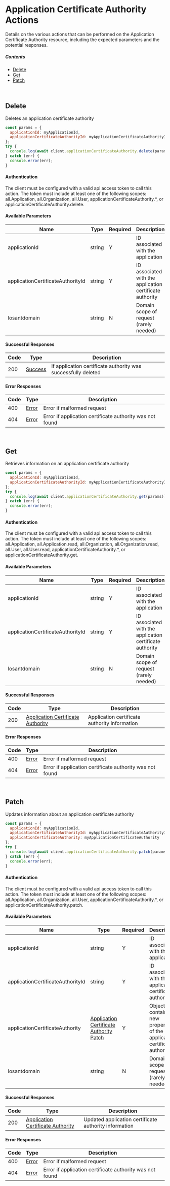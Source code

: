 # Application Certificate Authority Actions

Details on the various actions that can be performed on the
Application Certificate Authority resource, including the expected
parameters and the potential responses.

##### Contents

*   [Delete](#delete)
*   [Get](#get)
*   [Patch](#patch)

<br/>

## Delete

Deletes an application certificate authority

```javascript
const params = {
  applicationId: myApplicationId,
  applicationCertificateAuthorityId: myApplicationCertificateAuthorityId
};
try {
  console.log(await client.applicationCertificateAuthority.delete(params));
} catch (err) {
  console.error(err);
}
```

#### Authentication
The client must be configured with a valid api access token to call this
action. The token must include at least one of the following scopes:
all.Application, all.Organization, all.User, applicationCertificateAuthority.*, or applicationCertificateAuthority.delete.

#### Available Parameters

| Name | Type | Required | Description | Default | Example |
| ---- | ---- | -------- | ----------- | ------- | ------- |
| applicationId | string | Y | ID associated with the application |  | 575ec8687ae143cd83dc4a97 |
| applicationCertificateAuthorityId | string | Y | ID associated with the application certificate authority |  | 575ec76c7ae143cd83dc4a96 |
| losantdomain | string | N | Domain scope of request (rarely needed) |  | example.com |

#### Successful Responses

| Code | Type | Description |
| ---- | ---- | ----------- |
| 200 | [Success](../lib/schemas/success.json) | If application certificate authority was successfully deleted |

#### Error Responses

| Code | Type | Description |
| ---- | ---- | ----------- |
| 400 | [Error](../lib/schemas/error.json) | Error if malformed request |
| 404 | [Error](../lib/schemas/error.json) | Error if application certificate authority was not found |

<br/>

## Get

Retrieves information on an application certificate authority

```javascript
const params = {
  applicationId: myApplicationId,
  applicationCertificateAuthorityId: myApplicationCertificateAuthorityId
};
try {
  console.log(await client.applicationCertificateAuthority.get(params));
} catch (err) {
  console.error(err);
}
```

#### Authentication
The client must be configured with a valid api access token to call this
action. The token must include at least one of the following scopes:
all.Application, all.Application.read, all.Organization, all.Organization.read, all.User, all.User.read, applicationCertificateAuthority.*, or applicationCertificateAuthority.get.

#### Available Parameters

| Name | Type | Required | Description | Default | Example |
| ---- | ---- | -------- | ----------- | ------- | ------- |
| applicationId | string | Y | ID associated with the application |  | 575ec8687ae143cd83dc4a97 |
| applicationCertificateAuthorityId | string | Y | ID associated with the application certificate authority |  | 575ec76c7ae143cd83dc4a96 |
| losantdomain | string | N | Domain scope of request (rarely needed) |  | example.com |

#### Successful Responses

| Code | Type | Description |
| ---- | ---- | ----------- |
| 200 | [Application Certificate Authority](../lib/schemas/applicationCertificateAuthority.json) | Application certificate authority information |

#### Error Responses

| Code | Type | Description |
| ---- | ---- | ----------- |
| 400 | [Error](../lib/schemas/error.json) | Error if malformed request |
| 404 | [Error](../lib/schemas/error.json) | Error if application certificate authority was not found |

<br/>

## Patch

Updates information about an application certificate authority

```javascript
const params = {
  applicationId: myApplicationId,
  applicationCertificateAuthorityId: myApplicationCertificateAuthorityId,
  applicationCertificateAuthority: myApplicationCertificateAuthority
};
try {
  console.log(await client.applicationCertificateAuthority.patch(params));
} catch (err) {
  console.error(err);
}
```

#### Authentication
The client must be configured with a valid api access token to call this
action. The token must include at least one of the following scopes:
all.Application, all.Organization, all.User, applicationCertificateAuthority.*, or applicationCertificateAuthority.patch.

#### Available Parameters

| Name | Type | Required | Description | Default | Example |
| ---- | ---- | -------- | ----------- | ------- | ------- |
| applicationId | string | Y | ID associated with the application |  | 575ec8687ae143cd83dc4a97 |
| applicationCertificateAuthorityId | string | Y | ID associated with the application certificate authority |  | 575ec76c7ae143cd83dc4a96 |
| applicationCertificateAuthority | [Application Certificate Authority Patch](../lib/schemas/applicationCertificateAuthorityPatch.json) | Y | Object containing new properties of the application certificate authority |  | [Application Certificate Authority Patch Example](_schemas.md#application-certificate-authority-patch-example) |
| losantdomain | string | N | Domain scope of request (rarely needed) |  | example.com |

#### Successful Responses

| Code | Type | Description |
| ---- | ---- | ----------- |
| 200 | [Application Certificate Authority](../lib/schemas/applicationCertificateAuthority.json) | Updated application certificate authority information |

#### Error Responses

| Code | Type | Description |
| ---- | ---- | ----------- |
| 400 | [Error](../lib/schemas/error.json) | Error if malformed request |
| 404 | [Error](../lib/schemas/error.json) | Error if application certificate authority was not found |
